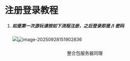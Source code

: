 # 注册登录教程

1. ##### 如是第一次游玩请按如下流程注册，之后登录即是 /l 密码

   ![](https://bu.dusays.com/2025/09/28/68d8e1166df4e.webp)![image-20250928151902836](https://bu.dusays.com/2025/09/28/68d8e167376df.webp)

   ##### 


<center>整合包服务器同理</center>